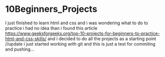 # 10Beginners_Projects
I just finished to learn html and css and i was wondering what to do to practice i had no idea than i found this article https://www.geeksforgeeks.org/top-10-projects-for-beginners-to-practice-html-and-css-skills/ and i decided to do all the projects as a starting point
//update
i just started working with git and this is just a test for commiting and pushing...
